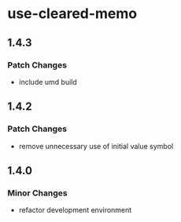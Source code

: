 # use-cleared-memo

## 1.4.3

### Patch Changes

- include umd build

## 1.4.2

### Patch Changes

- remove unnecessary use of initial value symbol

## 1.4.0

### Minor Changes

- refactor development environment
